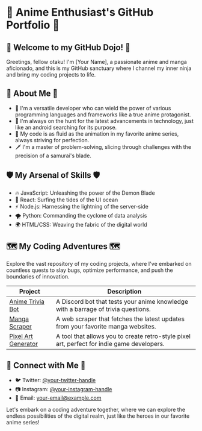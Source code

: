 # 🌟 Anime Enthusiast's GitHub Portfolio 🌟

## 🏯 Welcome to my GitHub Dojo! 🏯

Greetings, fellow otaku! I'm [Your Name], a passionate anime and manga aficionado, and this is my GitHub sanctuary where I channel my inner ninja and bring my coding projects to life.

## 🔮 About Me 🔮

- 🎨 I'm a versatile developer who can wield the power of various programming languages and frameworks like a true anime protagonist.
- 🤖 I'm always on the hunt for the latest advancements in technology, just like an android searching for its purpose.
- 🌌 My code is as fluid as the animation in my favorite anime series, always striving for perfection.
- 🗡️ I'm a master of problem-solving, slicing through challenges with the precision of a samurai's blade.

## 🛡️ My Arsenal of Skills 🛡️

- 🔥 JavaScript: Unleashing the power of the Demon Blade
- 🌊 React: Surfing the tides of the UI ocean
- ⚡ Node.js: Harnessing the lightning of the server-side
- 🌪️ Python: Commanding the cyclone of data analysis
- 🌍 HTML/CSS: Weaving the fabric of the digital world

## 🗺️ My Coding Adventures 🗺️

Explore the vast repository of my coding projects, where I've embarked on countless quests to slay bugs, optimize performance, and push the boundaries of innovation.

| Project | Description |
| --- | --- |
| [Anime Trivia Bot](https://github.com/your-username/anime-trivia-bot) | A Discord bot that tests your anime knowledge with a barrage of trivia questions. |
| [Manga Scraper](https://github.com/your-username/manga-scraper) | A web scraper that fetches the latest updates from your favorite manga websites. |
| [Pixel Art Generator](https://github.com/your-username/pixel-art-generator) | A tool that allows you to create retro-style pixel art, perfect for indie game developers. |

## 🌟 Connect with Me 🌟

- 🐦 Twitter: [@your-twitter-handle](https://twitter.com/your-twitter-handle)
- 📷 Instagram: [@your-instagram-handle](https://instagram.com/your-instagram-handle)
- 📧 Email: [your-email@example.com](mailto:your-email@example.com)

Let's embark on a coding adventure together, where we can explore the endless possibilities of the digital realm, just like the heroes in our favorite anime series!
